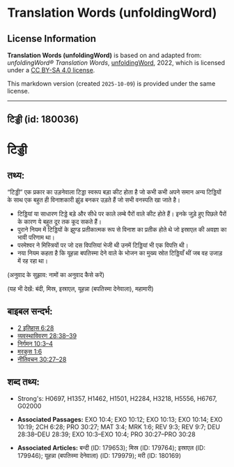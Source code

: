 # Translation Words (unfoldingWord)

## License Information

**Translation Words (unfoldingWord)** is based on and adapted from: _unfoldingWord® Translation Words_, [unfoldingWord](https://unfoldingword.org/utw), 2022, which is licensed under a [CC BY-SA 4.0 license](https://creativecommons.org/licenses/by-sa/4.0/legalcode.en).

This markdown version (created `2025-10-09`) is provided under the same license.



--------------------------------

## टिड्डी (id: 180036)

टिड्डी
======

तथ्य:
-----

“टिड्डी” एक प्रकार का उड़नेवाला टिड्डा स्वरूप बड़ा कीट होता है जो कभी कभी अपने समान अन्य टिड्डियों के साथ एक बहुत ही विनाशकारी झुंड बनकर उड़ते हैं जो सभी वनस्पति खा जाते है।

* टिड्डियां या साधारण टिड्डे बड़े और सीधे पर काले लम्बे पैरों वाले कीट होते हैं। इनके जुड़े हुए पिछले पैरों के कारण ये बहुत दूर तक कूद सकते हैं।
* पुराने नियम में टिड्डियों के झुण्ड प्रतीकात्मक रूप से विनाश का प्रतीक होते थे जो इस्राएल की अवज्ञा का भावी परिणाम था।
* परमेश्वर ने मिस्त्रियों पर जो दस विपत्तियां भेजी थी उनमें टिड्डियां भी एक विपत्ति थी।
* नया नियम कहता है कि यूहन्ना बपतिस्मा देने वाले के भोजन का मुख्य स्रोत टिड्डियाँ थीं जब वह उजाड़ में रह रहा था।

(अनुवाद के सुझाव: नामों का अनुवाद कैसे करें)

(यह भी देखें: बंदी, मिस्र, इस्राएल, यूहन्ना (बपतिस्मा देनेवाला), महामारी)

बाइबल सन्दर्भ:
--------------

* [2 इतिहास 6:28](https://ref.ly/2Chr0:0)
* [व्यवस्थाविवरण 28:38–39](https://ref.ly/Deut28:38-Deut28:39)
* [निर्गमन 10:3–4](https://ref.ly/Exod10:3-Exod10:4)
* [मरकुस 1:6](https://ref.ly/Mark1:6)
* [नीतिवचन 30:27–28](https://ref.ly/Prov30:27-Prov30:28)

शब्द तथ्य:
----------

* Strong's: H0697, H1357, H1462, H1501, H2284, H3218, H5556, H6767, G02000

* **Associated Passages:** EXO 10:4; EXO 10:12; EXO 10:13; EXO 10:14; EXO 10:19; 2CH 6:28; PRO 30:27; MAT 3:4; MRK 1:6; REV 9:3; REV 9:7; DEU 28:38–DEU 28:39; EXO 10:3–EXO 10:4; PRO 30:27–PRO 30:28
* **Associated Articles:** बन्दी (ID: 179653); मिस्र (ID: 179764); इस्राएल (ID: 179946); यूहन्ना (बपतिस्मा देनेवाला) (ID: 179979); मरी (ID: 180169)

